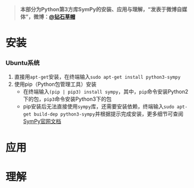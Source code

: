 > **本部分为Python第3方库SymPy的安装、应用与理解，“发表于微博自媒体”，微博：[@钻石草帽](https://weibo.com/strawhatchan)**

# 安装
### Ubuntu系统
1. 直接用`apt-get`安装，在终端输入`sudo apt-get install python3-sympy`
2. 使用pip（Python包管理工具）安装
	- 在终端输入`(pip | pip3) install sympy`，其中，`pip`命令安装Python2下的包，`pip3`命令安装Python3下的包
	- pip安装后无法直接使用`sympy`库，还需要安装依赖，终端输入`sudo apt-get build-dep python3-sympy`并根据提示完成安装，更多细节可查阅[SymPy官网文档](http://docs.sympy.org/latest/index.html)

# 应用


# 理解
